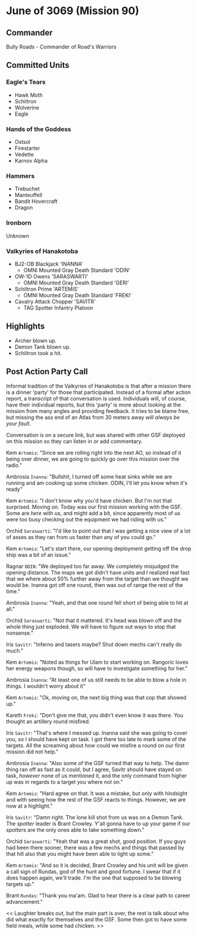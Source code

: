 # June of 3069 (Mission 90)

## Commander

Bully Roads - Commander of Road's Warriors

## Committed Units

### Eagle's Tears

- Hawk Moth
- Schiltron
- Wolverine
- Eagle

### Hands of the Goddess

- Ostsol
- Firestarter
- Vedette
- Karnov Alpha

### Hammers

- Trebuchet
- Manteuffell
- Bandit Hovercraft
- Dragon

### Ironborn

Unknown

### Valkyries of Hanakotoba

- BJ2-OB Blackjack 'INANNA'
  - OMNI Mounted Gray Death Standard 'ODIN'
- OW-1D Owens 'SARASWARTI'
  - OMNI Mounted Gray Death Standard 'GERI'
- Schiltron Prime 'ARTEMIS'
  - OMNI Mounted Gray Death Standard 'FREKI'
- Cavalry Attack Chopper 'SAVITR'
  - TAG Spotter Infantry Platoon

## Highlights

- Archer blown up.
- Demon Tank blown up.
- Schiltron took a hit.

## Post Action Party Call

Informal tradition of the Valkyries of Hanakotoba is that after a mission there is a dinner 'party' for those that participated. Instead of a formal after action report, a transcript of that conversation is used. Individuals will, of course, have their individual reports, but this 'party' is more about looking at the mission from many angles and providing feedback. It tries to be blame free, but missing the ass end of an Atlas from 30 meters away _will always be your fault_.

Conversation is on a secure link, but was shared with other GSF deployed on this mission so they can listen in or add commentary.

Kem `Artemis`: "Since we are rolling right into the next AO, so instead of it being over dinner, we are going to quickly go over this mission over the radio."

Ambrosia `Inanna`: "Bullshit, I turned off some heat sinks while we are running and am cooking up some chicken. ODIN, I'll let you know when it's ready"

Kem `Artemis`: "I don't know why you'd have chicken. But I'm not that surprised. Moving on. Today was our first mission working with the GSF. Some are _here_ with us, and might add a bit, since apparently most of us were too busy checking out the equipment we had riding with us."

Orchid `Saraswarti`: "I'd like to point out that I was getting a nice view of a lot of asses as they ran from us faster than any of you could go."

Kem `Artemis`: "Let's start there, our opening deployment getting off the drop ship was a bit of an issue."

Ragnar `ODIN`: "We deployed too far away. We completely misjudged the opening distance. The maps we got didn't have units and I realized real fast that we where about 50% further away from the target than we thought we would be. Inanna got off one round, then was out of range the rest of the time."

Ambrosia `Inanna`: "Yeah, and that one round fell short of being able to hit at all."

Orchid `Saraswarti`: "Not that it mattered. It's head was blown off and the whole thing just exploded. We will have to figure out ways to stop that nonsense."

Iris `Savitr`: "Inferno and tasers maybe? Shut down mechs can't really do much."

Kem `Artemis`: "Noted as things for Ulam to start working on. Rangoric loves her energy weapons though, so will have to investigate something for her."

Ambrosia `Inanna`: "At least one of us still needs to be able to blow a hole in things. I wouldn't worry about it"

Kem `Artemis`: "Ok, moving on, the next big thing was that cop that showed up."

Kareth `Freki`: "Don't give me that, you didn't even know it was there. You thought an artillery round misfired.

Iris `Savitr`: "That's where I messed up. Inanna said she was going to cover you, so I should have kept on task. I got there too late to mark some of the targets. All the screaming about how could we misfire a round on our first mission did not help."

Ambrosia `Inanna`: "Also some of the GSF turned that way to help. The damn thing ran off as fast as it could, but I agree, Savitr should have stayed on task, _however_ none of us mentioned it, and the only command from higher up was in regards to a target you where not on."

Kem `Artemis`: "Hard agree on that. It was a mistake, but only with hindsight and with seeing how the rest of the GSF reacts to things. However, we are now at a highlight."

Iris `Savitr`: "Damn right. The lone kill shot from us was on a Demon Tank. The _spotter_ leader is Brant Crowley. Y'all gonna have to up your game if our _spotters_ are the only ones able to take something down."

Orchid `Saraswarti`: "Yeah that was a great shot, good position. If you guys had been there sooner, there was a few mechs and things that passed by that hill also that you might have been able to light up some."

Kem `Artemis`: "And so it is decided, Brant Crowley and his unit will be given a call sign of Rundas, god of the hunt and good fortune. I swear that if it does happen again, we'll trade. I'm the one that supposed to be blowing targets up."

Brant `Rundas`: "Thank you ma'am. Glad to hear there is a clear path to career advancement."

<< Laughter breaks out, but the main part is over, the rest is talk about who did what exactly for themselves and the GSF. Some then got to have some field meals, while some had chicken. >>
